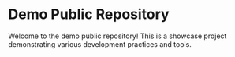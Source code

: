 # Demo Public Repository

Welcome to the demo public repository! This is a showcase project demonstrating various development practices and tools.

